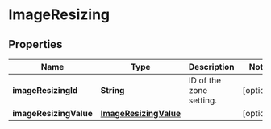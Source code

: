 # ImageResizing

## Properties
Name | Type | Description | Notes
------------ | ------------- | ------------- | -------------
**imageResizingId** | **String** | ID of the zone setting. |  [optional]
**imageResizingValue** | [**ImageResizingValue**](ImageResizingValue.md) |  |  [optional]
